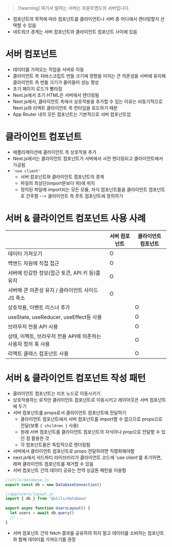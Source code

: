 > [!warning] 여기서 말하는 서버는 프론트엔드의 서버입니다.

- 컴포넌트의 목적에 따라 컴포넌트를 클라이언트나 서버 중 어디에서 렌더링할지 선택할 수 있음
- 네트워크 경계는 서버 컴포넌트와 클라이언트 컴포넌트 사이에 있음
# 서버 컴포넌트
- 데이터를 가져오는 작업을 서버로 이동
- 클라이언트 측 자바스크립트 번들 크기에 영향을 미치는 큰 의존성을 서버에 유지해 클라이언트 측 번들 크기가 줄어들어 성능 향상
- 초기 페이지 로드가 빨라짐
- Next.js에서 초기 HTML은 서버에서 렌더링됨
- Next.js에서, 클라이언트 측에서 상호작용을 추가할 수 있는 이유는 비동기적으로 Next.js와 리액트 클라이언트 측 런타임을 로드하기 때문
- App Router 내의 모든 컴포넌트는 기본적으로 서버 컴포넌트임
# 클라이언트 컴포넌트
- 애플리케이션에 클라이언트 측 상호작용 추가
- Next.js에서는 클라이언트 컴포넌트가 서버에서 사전 렌더링되고 클라이언트에서 가공됨
- `'use client'`
	- 서버 컴포넌트와 클라이언트 컴포넌트의 경계
	- 파일의 최상단(import문보다 위)에 위치
	- 정의된 파일에 import되는 모든 모듈, 자식 컴포넌트들을 클라이언트 컴포넌트로 간주함 --> 클라이언트 측 루트 컴포넌트에 정의하기
# 서버 & 클라이언트 컴포넌트 사용 사례
|  | 서버 컴포넌트 | 클라이언트 컴포넌트 |
| ---- | ---- | ---- |
| 데이터 가져오기 | O |  |
| 백엔드 자원에 직접 접근 | O |  |
| 서버에 민감한 정보(접근 토큰, API 키 등)를 유지 | O |  |
| 서버에 큰 의존성 유지 / 클라이언트 사이드 JS 축소 | O |  |
| 상호작용, 이벤트 리스너 추가 |  | O |
| useState, useReducer, useEffect등 사용 |  | O |
| 브라우저 전용 API 사용 |  | O |
| 상태, 이펙트, 브라우저 전용 API에 의존하는 사용자 정의 훅 사용 |  | O |
| 리액트 클래스 컴포넌트 사용 |  | O |
# 서버 & 클라이언트 컴포넌트 작성 패턴
- 클라이언트 컴포넌트는 리프 노드로 이동시키기
- 상호작용하는 로직만 클라이언트 컴포넌트로 이동시키고 레이아웃은 서버 컴포넌트에 두기
- 서버 컴포넌트를 props로서 클라이언트 컴포넌트에 전달하기
	- 클라이언트 컴포넌트에서 서버 컴포넌트를 import할 수 없으므로 props으로 전달(보통 `{ children }` 사용)
	- 원래 서버 컴포넌트를 클라이언트 컴포넌트의 자식이나 prop으로 전달할 수 있던 점 활용한 것
	- 각 컴포넌트들은 독립적으로 렌더링됨
- 서버에서 클라이언트 컴포넌트로 props 전달하려면 직렬화해야함
- next.js에서 서드파티 라이브러리가 클라이언트 코드에 'use client'를 추가하면, 래퍼 클라이언트 컴포넌트를 제거할 수 있음
- 서버 컴포넌트 간의 데이터 공유는 전역 싱글톤 패턴을 이용함
```js
//utils/database.js
export const db = new DatabaseConnection()
```

```jsx
//app/users/layout.js
import { db } from '@utils/database'
 
export async function UsersLayout() {
  let users = await db.query()
  // ...
}
```

- 서버 컴포넌트 간의 fetch 결과를 공유하려 하지 말고 데이터를 소비하는 컴포넌트와 함께 데이터를 가져오기를 권장